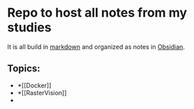 # Repo to host all notes from my studies

It is all build in [markdown](https://en.wikipedia.org/wiki/Markdown) and organized as notes in [Obsidian](https://obsidian.md/).

## Topics:
* *[[Docker]]
* *[[RasterVision]]
* 
